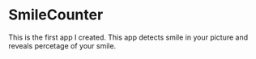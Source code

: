 # SmileCounter
This is the first app I created.
This app detects smile in your picture and reveals percetage of your smile.
